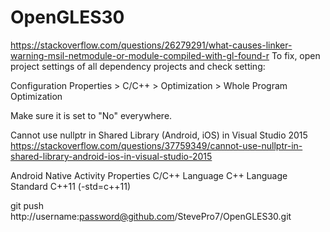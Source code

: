 # OpenGLES30


https://stackoverflow.com/questions/26279291/what-causes-linker-warning-msil-netmodule-or-module-compiled-with-gl-found-r
To fix, open project settings of all dependency projects and check setting:

Configuration Properties > C/C++ > Optimization > Whole Program Optimization

Make sure it is set to "No" everywhere.



Cannot use nullptr in Shared Library (Android, iOS) in Visual Studio 2015
https://stackoverflow.com/questions/37759349/cannot-use-nullptr-in-shared-library-android-ios-in-visual-studio-2015

Android
Native Activity
Properties
C/C++
Language
C++ Language Standard
C++11 (-std=c++11)


git push http://username:password@github.com/StevePro7/OpenGLES30.git